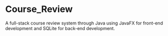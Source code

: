 # Course_Review
A full-stack course review system through Java using JavaFX for front-end development and SQLite for back-end development. 
